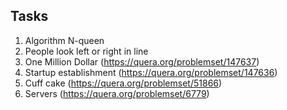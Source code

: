 ## Tasks

1. Algorithm N-queen
2. People look left or right in line    
3. One Million Dollar (https://quera.org/problemset/147637)   
4. Startup establishment (https://quera.org/problemset/147636)
5. Cuff cake (https://quera.org/problemset/51866)
6. Servers (https://quera.org/problemset/6779)
